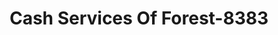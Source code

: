 ---
f_zip-code: 39074
f_state-code: MS
title: Cash Services Of Forest-8383
f_phone: 601-469-0960
f_city-only: Forest
f_address: 809 Highway 35 South Forest
f_location-unique-id: '8383'
slug: cash-services-of-forest-8383
updated-on: '2024-05-30T13:46:58.046Z'
created-on: '2024-05-30T13:36:59.803Z'
published-on: '2024-05-30T13:54:32.469Z'
f_city-state: cms/city/forest-ms.md
f_company: cms/company/cash-services-of-forest.md
f_state: cms/state/mississippi.md
layout: '[payday-loan].html'
tags: payday-loan
---